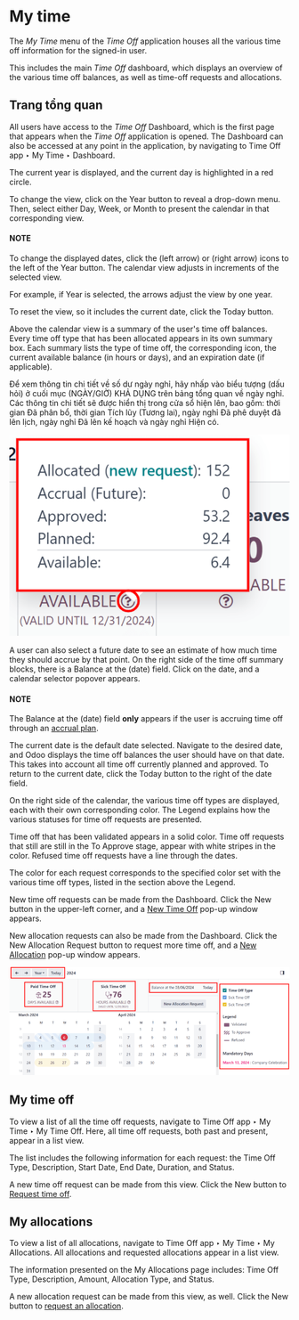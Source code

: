 # My time

The *My Time* menu of the *Time Off* application houses all the various time off information for
the signed-in user.

This includes the main *Time Off* dashboard, which displays an overview of the various time off
balances, as well as time-off requests and allocations.

<a id="time-off-dashboard"></a>

## Trang tổng quan

All users have access to the *Time Off* Dashboard, which is the first page that appears
when the *Time Off* application is opened. The Dashboard can also be accessed at any
point in the application, by navigating to Time Off app ‣ My Time ‣ Dashboard.

The current year is displayed, and the current day is highlighted in a red circle.

To change the view, click on the Year button to reveal a drop-down menu. Then, select
either Day, Week, or Month to present the calendar in that
corresponding view.

#### NOTE
To change the displayed dates, click the <i class="fa fa-arrow-left"></i> (left arrow) or
<i class="fa fa-arrow-right"></i> (right arrow) icons to the left of the Year
button. The calendar view adjusts in increments of the selected view.

For example, if Year is selected, the arrows adjust the view by one year.

To reset the view, so it includes the current date, click the Today button.

Above the calendar view is a summary of the user's time off balances. Every time off type that has
been allocated appears in its own summary box. Each summary lists the type of time off, the
corresponding icon, the current available balance (in hours or days), and an expiration date (if
applicable).

Để xem thông tin chi tiết về số dư ngày nghỉ, hãy nhấp vào biểu tượng <i class="fa fa-question-circle-o"></i> (dấu hỏi) ở cuối mục (NGÀY/GIỜ) KHẢ DỤNG trên bảng tổng quan về ngày nghỉ. Các thông tin chi tiết sẽ được hiển thị trong cửa sổ hiện lên, bao gồm: thời gian Đã phân bổ, thời gian Tích lũy (Tương lai), ngày nghỉ Đã phê duyệt đã lên lịch, ngày nghỉ Đã lên kế hoạch và ngày nghỉ Hiện có.

![A view of the complete time off balance details in the popover window.](../../../.gitbook/assets/balance-details.png)

A user can also select a future date to see an estimate of how much time they should accrue by that
point. On the right side of the time off summary blocks, there is a Balance at the
(date) field. Click on the date, and a calendar selector popover appears.

#### NOTE
The Balance at the (date) field **only** appears if the user is accruing time off
through an [accrual plan](../time_off.md#time-off-accrual-plans).

The current date is the default date selected. Navigate to the desired date, and Odoo displays the
time off balances the user should have on that date. This takes into account all time off currently
planned and approved. To return to the current date, click the Today button to the right
of the date field.

On the right side of the calendar, the various time off types are displayed, each with their own
corresponding color. The Legend explains how the various statuses for time off requests
are presented.

Time off that has been validated appears in a solid color. Time off requests that still are still in
the To Approve stage, appear with white stripes in the color. Refused time
off requests have a line through the dates.

The color for each request corresponds to the specified color set with the various time off types,
listed in the section above the Legend.

New time off requests can be made from the Dashboard. Click the New button
in the upper-left corner, and a [New Time Off](request_time_off.md) pop-up window appears.

New allocation requests can also be made from the Dashboard. Click the New
Allocation Request button to request more time off, and a [New Allocation](allocations.md#time-off-request-allocation) pop-up window appears.

![Time off dashboard view with the legend, time off summaries, and view buttons highlighted.](../../../.gitbook/assets/dashboard2.png)

<a id="time-off-my-time-off"></a>

## My time off

To view a list of all the time off requests, navigate to Time Off app ‣ My Time
‣ My Time Off. Here, all time off requests, both past and present, appear in a list view.

The list includes the following information for each request: the Time Off Type,
Description, Start Date, End Date, Duration, and
Status.

A new time off request can be made from this view. Click the New button to
[Request time off](request_time_off.md).

<a id="time-off-my-allocations"></a>

## My allocations

To view a list of all allocations, navigate to Time Off app ‣ My Time ‣ My
Allocations. All allocations and requested allocations appear in a list view.

The information presented on the My Allocations page includes: Time Off
Type, Description, Amount, Allocation Type, and
Status.

A new allocation request can be made from this view, as well. Click the New button to
[request an allocation](allocations.md#time-off-request-allocation).
